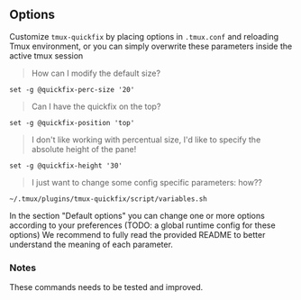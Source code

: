 ## Options

Customize `tmux-quickfix` by placing options in `.tmux.conf` and reloading Tmux
environment, or you can simply overwrite these parameters inside the active tmux session

> How can I modify the default size?

    set -g @quickfix-perc-size '20'

> Can I have the quickfix on the top?

    set -g @quickfix-position 'top'


> I don't like working with percentual size, I'd like to specify the absolute height of the pane!

    set -g @quickfix-height '30'


> I just want to change some config specific parameters: how??
    
    ~/.tmux/plugins/tmux-quickfix/script/variables.sh

In the section "Default options" you can change one or more options according to your preferences
(TODO: a global runtime config for these options)
We recommend to fully read the provided README to better understand the meaning of each parameter.

### Notes

These commands needs to be tested and improved. 

